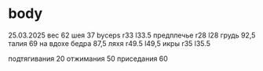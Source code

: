 # body

25.03.2025
вес 62
шея 37
byceps r33 l33.5
предплечье r28 l28
грудь 92,5
талия 69 на вдохе
бедра 87,5
ляхя r49.5 l49,5
икры r35 l35.5

подтягивания 20
отжимания 50
приседания 60
